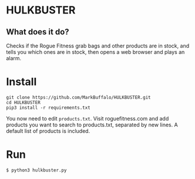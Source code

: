 # HULKBUSTER


## What does it do?

Checks if the Rogue Fitness grab bags and other products are in stock, and tells you which ones are in stock, then opens a web browser and plays an alarm.

# Install
```
git clone https://github.com/MarkBuffalo/HULKBUSTER.git
cd HULKBUSTER 
pip3 install -r requirements.txt
```
You now need to edit `products.txt`. Visit roguefitness.com and add products you want to search to products.txt, separated by new lines. A default list of products is included.


# Run 
```
$ python3 hulkbuster.py
```
